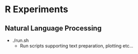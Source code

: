 # R Experiments


## Natural Language Processing
- ./run.sh
  - Run scripts supporting text preparation, plotting etc...



